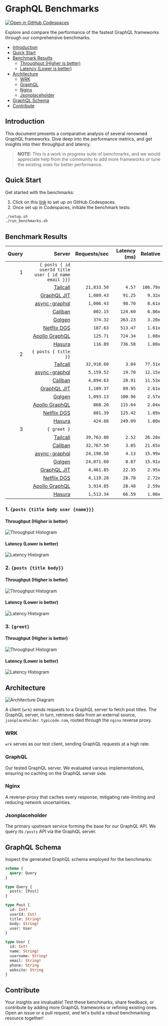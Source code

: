 # GraphQL Benchmarks <!-- omit from toc -->

[![Open in GitHub Codespaces](https://github.com/codespaces/badge.svg)](https://codespaces.new/tailcallhq/graphql-benchmarks)

Explore and compare the performance of the fastest GraphQL frameworks through our comprehensive benchmarks.

- [Introduction](#introduction)
- [Quick Start](#quick-start)
- [Benchmark Results](#benchmark-results)
  - [Throughput (Higher is better)](#throughput-higher-is-better)
  - [Latency (Lower is better)](#latency-lower-is-better)
- [Architecture](#architecture)
  - [WRK](#wrk)
  - [GraphQL](#graphql)
  - [Nginx](#nginx)
  - [Jsonplaceholder](#jsonplaceholder)
- [GraphQL Schema](#graphql-schema)
- [Contribute](#contribute)

[Tailcall]: https://github.com/tailcallhq/tailcall
[Gqlgen]: https://github.com/99designs/gqlgen
[Apollo GraphQL]: https://github.com/apollographql/apollo-server
[Netflix DGS]: https://github.com/netflix/dgs-framework
[Caliban]: https://github.com/ghostdogpr/caliban
[async-graphql]: https://github.com/async-graphql/async-graphql
[Hasura]: https://github.com/hasura/graphql-engine
[GraphQL JIT]: https://github.com/zalando-incubator/graphql-jit

## Introduction

This document presents a comparative analysis of several renowned GraphQL frameworks. Dive deep into the performance metrics, and get insights into their throughput and latency.

> **NOTE:** This is a work in progress suite of benchmarks, and we would appreciate help from the community to add more frameworks or tune the existing ones for better performance.

## Quick Start

Get started with the benchmarks:

1. Click on this [link](https://codespaces.new/tailcallhq/graphql-benchmarks) to set up on GitHub Codespaces.
2. Once set up in Codespaces, initiate the benchmark tests:

```bash
./setup.sh
./run_benchmarks.sh
```

## Benchmark Results

<!-- PERFORMANCE_RESULTS_START -->

| Query | Server | Requests/sec | Latency (ms) | Relative |
|-------:|--------:|--------------:|--------------:|---------:|
| 1 | `{ posts { id userId title user { id name email }}}` |
|| [Tailcall] | `21,833.50` | `4.57` | `186.79x` |
|| [GraphQL JIT] | `1,089.43` | `91.25` | `9.32x` |
|| [async-graphql] | `1,006.43` | `98.70` | `8.61x` |
|| [Caliban] | `802.15` | `124.60` | `6.86x` |
|| [Gqlgen] | `374.32` | `263.23` | `3.20x` |
|| [Netflix DGS] | `187.63` | `513.47` | `1.61x` |
|| [Apollo GraphQL] | `125.71` | `724.34` | `1.08x` |
|| [Hasura] | `116.89` | `736.58` | `1.00x` |
| 2 | `{ posts { title }}` |
|| [Tailcall] | `32,918.60` | `3.04` | `77.51x` |
|| [async-graphql] | `5,159.52` | `19.70` | `12.15x` |
|| [Caliban] | `4,894.63` | `20.91` | `11.53x` |
|| [GraphQL JIT] | `1,109.37` | `89.95` | `2.61x` |
|| [Gqlgen] | `1,093.13` | `100.96` | `2.57x` |
|| [Apollo GraphQL] | `868.20` | `115.64` | `2.04x` |
|| [Netflix DGS] | `801.39` | `125.42` | `1.89x` |
|| [Hasura] | `424.68` | `249.09` | `1.00x` |
| 3 | `{ greet }` |
|| [Tailcall] | `39,763.80` | `2.52` | `26.28x` |
|| [Caliban] | `32,767.50` | `3.05` | `21.65x` |
|| [async-graphql] | `24,198.50` | `4.13` | `15.99x` |
|| [Gqlgen] | `24,071.60` | `8.87` | `15.91x` |
|| [GraphQL JIT] | `4,461.85` | `22.35` | `2.95x` |
|| [Netflix DGS] | `4,119.28` | `28.78` | `2.72x` |
|| [Apollo GraphQL] | `3,914.85` | `28.48` | `2.59x` |
|| [Hasura] | `1,513.34` | `66.59` | `1.00x` |

<!-- PERFORMANCE_RESULTS_END -->



### 1. `{posts {title body user {name}}}`
#### Throughput (Higher is better)

![Throughput Histogram](assets/req_sec_histogram1.png)

#### Latency (Lower is better)

![Latency Histogram](assets/latency_histogram1.png)

### 2. `{posts {title body}}`
#### Throughput (Higher is better)

![Throughput Histogram](assets/req_sec_histogram2.png)

#### Latency (Lower is better)

![Latency Histogram](assets/latency_histogram2.png)

### 3. `{greet}`
#### Throughput (Higher is better)

![Throughput Histogram](assets/req_sec_histogram3.png)

#### Latency (Lower is better)

![Latency Histogram](assets/latency_histogram3.png)

## Architecture

![Architecture Diagram](assets/architecture.png)

A client (`wrk`) sends requests to a GraphQL server to fetch post titles. The GraphQL server, in turn, retrieves data from an external source, `jsonplaceholder.typicode.com`, routed through the `nginx` reverse proxy.

### WRK

`wrk` serves as our test client, sending GraphQL requests at a high rate.

### GraphQL

Our tested GraphQL server. We evaluated various implementations, ensuring no caching on the GraphQL server side.

### Nginx

A reverse-proxy that caches every response, mitigating rate-limiting and reducing network uncertainties.

### Jsonplaceholder

The primary upstream service forming the base for our GraphQL API. We query its `/posts` API via the GraphQL server.

## GraphQL Schema

Inspect the generated GraphQL schema employed for the benchmarks:

```graphql
schema {
  query: Query
}

type Query {
  posts: [Post]
}

type Post {
  id: Int!
  userId: Int!
  title: String!
  body: String!
  user: User
}

type User {
  id: Int!
  name: String!
  username: String!
  email: String!
  phone: String
  website: String
}
```

## Contribute

Your insights are invaluable! Test these benchmarks, share feedback, or contribute by adding more GraphQL frameworks or refining existing ones. Open an issue or a pull request, and let's build a robust benchmarking resource together!
